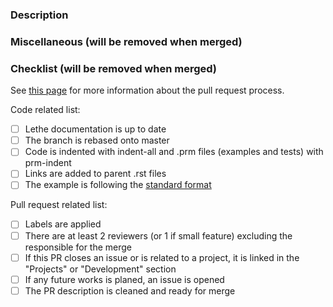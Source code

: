 <!-- Please, fill in the description as completely as possible.-->

### Description

<!-- Explain the content of the new example
       What are the motivations? 
       What is/are the feature(s) highlighted in this example? -->

### Miscellaneous (will be removed when merged)

<!-- Anything that you would like to add that does not fit into any of the categories above.
       Note that any critical information should be in the categories above.
       Examples:
         Future changes or features that will be added in subsequent pull requests
         Any comments or highlights for the reviewers -->

### Checklist (will be removed when merged)
See [this page](https://chaos-polymtl.github.io/lethe/documentation/contributing.html#pull-requests) for more information about the pull request process.

Code related list:
- [ ] Lethe documentation is up to date
- [ ] The branch is rebased onto master
- [ ] Code is indented with indent-all and .prm files (examples and tests) with prm-indent
- [ ] Links are added to parent .rst files
- [ ] The example is following the [standard format](https://chaos-polymtl.github.io/lethe/documentation/contributing.html#general-rules-and-format)

Pull request related list:
- [ ] Labels are applied
- [ ] There are at least 2 reviewers (or 1 if small feature) excluding the responsible for the merge
- [ ] If this PR closes an issue or is related to a project, it is linked in the "Projects" or "Development" section
- [ ] If any future works is planed, an issue is opened
- [ ] The PR description is cleaned and ready for merge